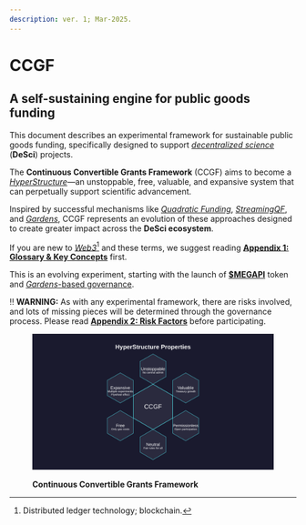 ```yaml
---
description: ver. 1; Mar-2025.
---
```


# CCGF

## A self-sustaining engine for public goods funding

This document describes an experimental framework for sustainable public goods funding, specifically designed to support [_decentralized science_](https://ethereum.org/en/desci/) (**DeSci**) projects.

The **Continuous Convertible Grants Framework** (CCGF) aims to become a [_HyperStructure_](https://jacob.energy/hyperstructures.html)—an unstoppable, free, valuable, and expansive system that can perpetually support scientific advancement.

Inspired by successful mechanisms like [_Quadratic Funding_](https://www.wtfisqf.com/), [_StreamingQF_](https://github.com/Geo-Web-Project/streaming-quadratic-funding), and [_Gardens_](https://www.gardens.fund/), CCGF represents an evolution of these approaches designed to create greater impact across the **DeSci ecosystem**.

If you are new to [_Web3_](#user-content-fn-1)[^1] and these terms, we suggest reading [**Appendix 1: Glossary & Key Concepts**](appendices/appendix-1-glossary-and-key-concepts.md) first.

This is an evolving experiment, starting with the launch of [**$MEGAPI**](tokenomics/megapi.md) token and [_Gardens_-based governance](governance/governance-participation/gardens.md).

:bangbang: **WARNING:** As with any experimental framework, there are risks involved, and lots of missing pieces will be determined through the governance process. Please read [**Appendix 2: Risk Factors**](appendices/appendix-2.md) before participating.

<figure><img src=".gitbook/assets/06_hyperstructure_small.png" alt=""><figcaption><p><strong>Continuous Convertible Grants Framework</strong></p></figcaption></figure>

[^1]: Distributed ledger technology; blockchain.
